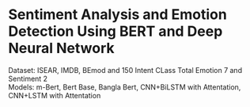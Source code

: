 # Sentiment Analysis and Emotion Detection Using BERT and Deep Neural Network

Dataset: ISEAR, IMDB, BEmod and 150 Intent CLass 
Total Emotion 7  and Sentiment 2   
Models: m-Bert, Bert Base, Bangla Bert, CNN+BiLSTM with Attentation, CNN+LSTM with Attentation


